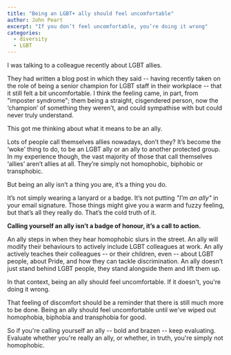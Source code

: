 ```yaml
---
title: "Being an LGBT+ ally should feel uncomfortable"
author: John Peart
excerpt: "If you don’t feel uncomfortable, you’re doing it wrong"
categories:
  - diversity
  - LGBT
---
```


I was talking to a colleague recently about LGBT allies.

They had written a blog post in which they said -- having recently taken on the role of being a senior champion for LGBT staff in their workplace -- that it still felt a bit uncomfortable. I think the feeling came, in part, from "imposter syndrome"; them being a straight, cisgendered person, now the ‘champion’ of something they weren’t, and could sympathise with but could never truly understand.

This got me thinking about what it means to be an ally.

Lots of people call themselves allies nowadays, don’t they? It’s become the ‘woke’ thing to do, to be an LGBT ally or an ally to another protected group. In my experience though, the vast majority of those that call themselves ‘allies’ aren’t allies at all. They’re simply  not homophobic, biphobic or transphobic.

But being an ally isn’t a thing you are, it’s a thing you do. 

It’s not simply wearing a lanyard or a badge. It’s not putting *"I’m an ally"* in your email signature. Those things might give you a warm and fuzzy feeling, but that’s all they really do. That’s the cold truth of it.

**Calling yourself an ally isn’t a badge of honour, it’s a call to action.**

An ally steps in when they hear homophobic slurs in the street. An ally will modify their behaviours to actively include LGBT colleagues at work. An ally actively teaches their colleagues -- or their children, even -- about LGBT people, about Pride, and how they can tackle discrimination. An ally doesn’t just stand behind LGBT people, they stand alongside them and lift them up.

In that context, being an ally should feel uncomfortable. If it doesn't, you're doing it wrong.

That feeling of discomfort should be a reminder that there is still much more to be done. Being an ally should feel uncomfortable until we've wiped out homophobia, biphobia and transphobia for good.

So if you're calling yourself an ally -- bold and brazen -- keep evaluating. Evaluate whether you're really an ally, or whether, in truth, you're simply not homophobic.
